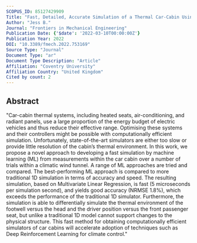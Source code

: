 ```yaml
---
SCOPUS_ID: 85127429909
Title: "Fast, Detailed, Accurate Simulation of a Thermal Car-Cabin Using Machine-Learning"
Author: "Jess B."
Journal: "Frontiers in Mechanical Engineering"
Publication Date: {'$date': '2022-03-10T00:00:00Z'}
Publication Year: 2022
DOI: "10.3389/fmech.2022.753169"
Source Type: "Journal"
Document Type: "ar"
Document Type Description: "Article"
Affiliation: "Coventry University"
Affiliation Country: "United Kingdom"
Cited by count: 2
---
```


## Abstract
"Car-cabin thermal systems, including heated seats, air-conditioning, and radiant panels, use a large proportion of the energy budget of electric vehicles and thus reduce their effective range. Optimising these systems and their controllers might be possible with computationally efficient simulation. Unfortunately, state-of-the-art simulators are either too slow or provide little resolution of the cabin’s thermal environment. In this work, we propose a novel approach to developing a fast simulation by machine learning (ML) from measurements within the car cabin over a number of trials within a climatic wind tunnel. A range of ML approaches are tried and compared. The best-performing ML approach is compared to more traditional 1D simulation in terms of accuracy and speed. The resulting simulation, based on Multivariate Linear Regression, is fast (5 microseconds per simulation second), and yields good accuracy (NRMSE 1.8%), which exceeds the performance of the traditional 1D simulator. Furthermore, the simulation is able to differentially simulate the thermal environment of the footwell versus the head and the driver position versus the front passenger seat, but unlike a traditional 1D model cannot support changes to the physical structure. This fast method for obtaining computationally efficient simulators of car cabins will accelerate adoption of techniques such as Deep Reinforcement Learning for climate control."
